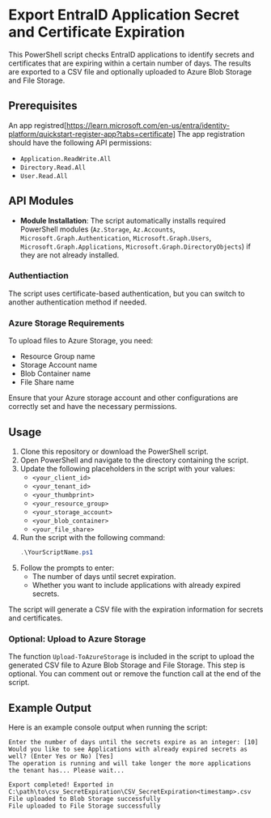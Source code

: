 # Export EntraID Application Secret and Certificate Expiration 

This PowerShell script checks EntraID applications to identify secrets and certificates that are expiring within a certain number of days. The results are exported to a CSV file and optionally uploaded to Azure Blob Storage and File Storage.

## Prerequisites
An app registred[https://learn.microsoft.com/en-us/entra/identity-platform/quickstart-register-app?tabs=certificate]
The app registration should have the following API permissions:
- `Application.ReadWrite.All`
- `Directory.Read.All`
- `User.Read.All`

## API Modules
-   **Module Installation**: The script automatically installs required PowerShell modules (`Az.Storage`, `Az.Accounts`, `Microsoft.Graph.Authentication`, `Microsoft.Graph.Users`, `Microsoft.Graph.Applications`, `Microsoft.Graph.DirectoryObjects`) if they are not already installed.

### Authentiaction
The script uses certificate-based authentication, but you can switch to another authentication method if needed.

### Azure Storage Requirements

To upload files to Azure Storage, you need:
- Resource Group name
- Storage Account name
- Blob Container name
- File Share name

Ensure that your Azure storage account and other configurations are correctly set and have the necessary permissions.

## Usage

1. Clone this repository or download the PowerShell script.
2. Open PowerShell and navigate to the directory containing the script.
3. Update the following placeholders in the script with your values:
   - `<your_client_id>`
   - `<your_tenant_id>`
   - `<your_thumbprint>`
   - `<your_resource_group>`
   - `<your_storage_account>`
   - `<your_blob_container>`
   - `<your_file_share>`
4. Run the script with the following command:
   ```powershell
   .\YourScriptName.ps1

1.  Follow the prompts to enter:
    -   The number of days until secret expiration.
    -   Whether you want to include applications with already expired secrets.

The script will generate a CSV file with the expiration information for secrets and certificates.

### Optional: Upload to Azure Storage

The function `Upload-ToAzureStorage` is included in the script to upload the generated CSV file to Azure Blob Storage and File Storage. This step is optional. You can comment out or remove the function call at the end of the script.

Example Output
--------------

Here is an example console output when running the script:

```
Enter the number of days until the secrets expire as an integer: [10]
Would you like to see Applications with already expired secrets as well? (Enter Yes or No) [Yes]
The operation is running and will take longer the more applications the tenant has... Please wait...

Export completed! Exported in C:\path\to\csv_SecretExpiration\CSV_SecretExpiration<timestamp>.csv
File uploaded to Blob Storage successfully
File uploaded to File Storage successfully
```
